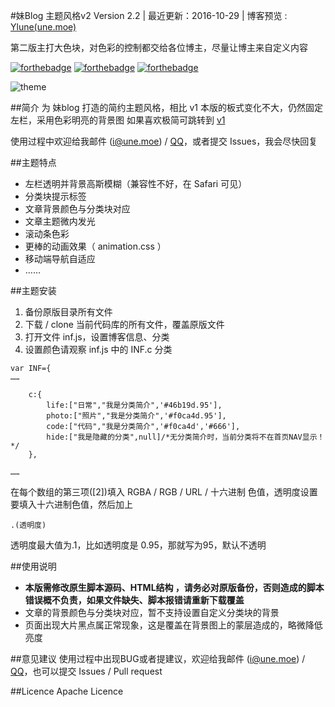 #妹Blog 主题风格v2
Version 2.2 | 最近更新：2016-10-29 | 博客预览 : [Ylune(une.moe)](http://une.moe)

第二版主打大色块，对色彩的控制都交给各位博主，尽量让博主来自定义内容

[![forthebadge](http://forthebadge.com/images/badges/uses-css.svg)](http://une.moe)
[![forthebadge](http://forthebadge.com/images/badges/uses-js.svg)](http://une.moe)
[![forthebadge](http://forthebadge.com/images/badges/uses-html.svg)](http://une.moe)

![theme](http://ww2.sinaimg.cn/mw1024/a15b4afegw1f5ybfrcd3hj21iq0qu7s2)

##简介
为 妹blog 打造的简约主题风格，相比 v1 本版的板式变化不大，仍然固定左栏，采用色彩明亮的背景图
如果喜欢极简可跳转到 [v1](https://github.com/Ylune/imouto-theme)

使用过程中欢迎给我邮件 (i@une.moe) / [QQ](tencent://Message/?uin=461921013)，或者提交 Issues，我会尽快回复

##主题特点
* 左栏透明并背景高斯模糊（兼容性不好，在 Safari 可见）
* 分类块提示标签
* 文章背景颜色与分类块对应
* 文章主题微内发光
* 滚动条色彩
* 更棒的动画效果（ animation.css ）
* 移动端导航自适应
* ……


##主题安装
1. 备份原版目录所有文件
2. 下载 / clone 当前代码库的所有文件，覆盖原版文件
3. 打开文件 inf.js，设置博客信息、分类
4. 设置颜色请观察 inf.js 中的 INF.c 分类
```
var INF={
……

	c:{
		life:["日常","我是分类简介",'#46b19d.95'],
		photo:["照片","我是分类简介",'#f0ca4d.95'],
		code:["代码","我是分类简介",'#f0ca4d','#666'],
		hide:["我是隐藏的分类",null]/*无分类简介时，当前分类将不在首页NAV显示！*/
	},

……

```
在每个数组的第三项([2])填入 RGBA / RGB / URL / 十六进制 色值，透明度设置要填入十六进制色值，然后加上
```
.(透明度)
```
透明度最大值为.1，比如透明度是 0.95，那就写为95，默认不透明

##使用说明

* **本版需修改原生脚本源码、HTML结构 ，请务必对原版备份，否则造成的脚本错误概不负责，如果文件缺失、脚本报错请重新下载覆盖**
* 文章的背景颜色与分类块对应，暂不支持设置自定义分类块的背景
* 页面出现大片黑点属正常现象，这是覆盖在背景图上的蒙层造成的，略微降低亮度


##意见建议
使用过程中出现BUG或者提建议，欢迎给我邮件 (i@une.moe) / [QQ](tencent://Message/?uin=461921013)，也可以提交 Issues / Pull request

##Licence
Apache Licence

